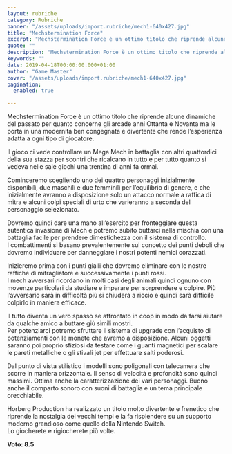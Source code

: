 ```yaml
---
layout: rubriche
category: Rubriche
banner: "/assets/uploads/import.rubriche/mech1-640x427.jpg"
title: "Mechstermination Force"
excerpt: "Mechstermination Force è un ottimo titolo che riprende alcune dinamiche del passato per quanto concerne gli arcade anni Ottanta e Novanta ma le porta in una modernità ben congegnata e divertente che rende l’esperienza adatta a ogni tipo di giocatore. Il gioco ci vede controllare un Mega Mech in battaglia con altri quattordici della sua [&hellip"
quote: ""
description: "Mechstermination Force è un ottimo titolo che riprende alcune dinamiche del passato per quanto concerne gli arcade anni Ottanta e Novanta ma le porta in una modernità ben congegnata e divertente che rende l’esperienza adatta a ogni tipo di giocatore. Il gioco ci vede controllare un Mega Mech in battaglia con altri quattordici della sua [&hellip"
keywords: ""
date: 2019-04-18T00:00:00.000+01:00
author: "Game Master"
cover: "/assets/uploads/import.rubriche/mech1-640x427.jpg"
pagination:
  enabled: true

---
```


Mechstermination Force è un ottimo titolo che riprende alcune dinamiche del passato per quanto concerne gli arcade anni Ottanta e Novanta ma le porta in una modernità ben congegnata e divertente che rende l’esperienza adatta a ogni tipo di giocatore.

Il gioco ci vede controllare un Mega Mech in battaglia con altri quattordici della sua stazza per scontri che ricalcano in tutto e per tutto quanto si vedeva nelle sale giochi una trentina di anni fa ormai.

Cominceremo scegliendo uno dei quattro personaggi inizialmente disponibili, due maschili e due femminili per l’equilibrio di genere, e che inizialmente avranno a disposizione solo un attacco normale a raffica di mitra e alcuni colpi speciali di urto che varieranno a seconda del personaggio selezionato.

Dovremo quindi dare una mano all’esercito per fronteggiare questa autentica invasione di Mech e potremo subito buttarci nella mischia con una battaglia facile per prendere dimestichezza con il sistema di controllo.  
I combattimenti si basano prevalentemente sul concetto dei punti deboli che dovremo individuare per danneggiare i nostri potenti nemici corazzati.

Inizieremo prima con i punti gialli che dovremo eliminare con le nostre raffiche di mitragliatore e successivamente i punti rossi.  
I mech avversari ricordano in molti casi degli animali quindi ognuno con movenze particolari da studiare e imparare per sorprendere e colpire. Più l’avversario sarà in difficoltà più si chiuderà a riccio e quindi sarà difficile colpirlo in maniera efficace.

Il tutto diventa un vero spasso se affrontato in coop in modo da farsi aiutare da qualche amico a buttare giù simili mostri.  
Per potenziarci potremo sfruttare il sistema di upgrade con l’acquisto di potenziamenti con le monete che avremo a disposizione. Alcuni oggetti saranno poi proprio sfiziosi da testare come i guanti magnetici per scalare le pareti metalliche o gli stivali jet per effettuare salti poderosi.

Dal punto di vista stilistico i modelli sono poligonali con telecamera che scorre in maniera orizzontale. Il senso di velocità e profondità sono quindi massimi. Ottima anche la caratterizzazione dei vari personaggi. Buono anche il comparto sonoro con suoni di battaglia e un tema principale orecchiabile.

Horberg Production ha realizzato un titolo molto divertente e frenetico che riprende la nostalgia dei vecchi tempi e la fa risplendere su un supporto moderno grandioso come quello della Nintendo Switch.  
Lo giocherete e rigiocherete più volte.

**Voto: 8.5**